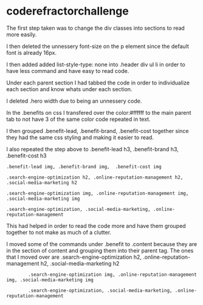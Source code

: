 # coderefractorchallenge
The first step taken was to change the div classes into sections to read more easily.

I then deleted the unnessery font-size on the p element since the default font is already 16px.

I then added added list-style-type: none into .header div ul li in order to have less command and have easy to read code.

Under each parent section I had tabbed the code in order to individualize each section and know whats under each section.

I deleted .hero width due to being an unnessery code.

In the .benefits on css I transfered over the color:#ffffff to the main parent tab to not have 3 of the same color code repeated in text. 

I then grouped .benefit-lead, .benefit-brand, .benefit-cost together since they had the same css styling and making it easier to read.

I also repeated the step above to 
    .benefit-lead h3, .benefit-brand h3, .benefit-cost h3

    .benefit-lead img, .benefit-brand img,  .benefit-cost img

    .search-engine-optimization h2, .online-reputation-management h2,  .social-media-marketing h2

    .search-engine-optimization img, .online-reputation-management img, .social-media-marketing img

    .search-engine-optimization, .social-media-marketing, .online-reputation-management
This had helped in order to read the code more and have them grouped together to not make as much of a clutter.

I moved some of the commands under .benefit to .content because they are in the section of content and grouping them into their parent tag.
    The ones that I moved over are
            .search-engine-optimization h2, .online-reputation-management h2,  .social-media-marketing h2

            .search-engine-optimization img, .online-reputation-management img, .social-media-marketing img

            .search-engine-optimization, .social-media-marketing, .online-reputation-management